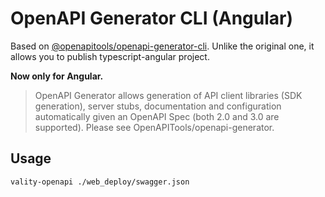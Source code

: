 # OpenAPI Generator CLI (Angular)

Based on [@openapitools/openapi-generator-cli](https://www.npmjs.com/package/@openapitools/openapi-generator-cli). Unlike the original one, it allows you to publish typescript-angular project.

**Now only for Angular.**

> OpenAPI Generator allows generation of API client libraries (SDK generation), server stubs, documentation and configuration automatically given an OpenAPI Spec (both 2.0 and 3.0 are supported). Please see OpenAPITools/openapi-generator.

## Usage

```shell
vality-openapi ./web_deploy/swagger.json
```
